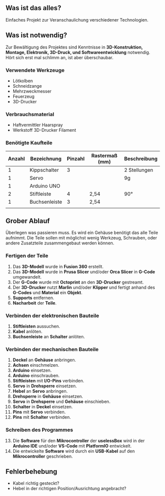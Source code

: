 ## Was ist das alles?
Einfaches Projekt zur Veranschaulichung verschiedener Technologien.

## Was ist notwendig?
Zur Bewältigung des Projektes sind Kenntnisse in **3D-Konstruktion, Montage, Elektronik, 3D-Druck, und Softwareentwicklung** notwendig. Hört sich erst mal schlimm an, ist aber überschaubar.
### Verwendete Werkzeuge
- Lötkolben
- Schneidzange
- Mehrzweckmesser
- Feuerzeug
- 3D-Drucker
### Verbrauchsmaterial
- Haftvermittler Haarspray
- Werkstoff 3D-Drucker Filament
### Benötigte Kaufteile

| Anzahl | Bezeichnung   | Pinzahl | Rastermaß (mm) | Beschreibung |
| ------ | ------------- | ------- | -------------- | ------------ |
| 1      | Kippschalter  | 3       |                | 2 Stellungen |
| 1      | Servo         |         |                | 9g           |
| 1      | Arduino UNO   |         |                |              |
| 2      | Stiftleiste   | 4       | 2,54           | 90°          |
| 1      | Buchsenleiste | 3       | 2,54           |              |
|        |               |         |                |              |
## Grober Ablauf
Überlegen was passieren muss.
Es wird ein Gehäuse benötigt das alle Teile aufnimmt.
Die Teile sollen mit möglichst wenig Werkzeug, Schrauben, oder andere Zusatzteile zusammengebaut werden können.
### Fertigen der Teile
1. Das **3D-Modell** wurde in **Fusion 360** erstellt.
2. Das **3D-Modell** wurde in **Prusa Slicer** und/oder **Orca Slicer** in **G-Code** umgewandelt.
3. Der **G-Code** wurde mit **Octoprint** an den **3D-Drucker** gestreamt.
4. Der **3D-Drucker** nutzt **Marlin** und/oder **Klipper** und fertigt anhand des **G-Codes** und **Material** ein **Objekt**.
5. **Supports** entfernen.
6. **Nacharbeit** der **Teile**.
### Verbinden der elektronischen Bauteile
1. **Stiftleisten** aussuchen.
2. **Kabel** anlöten.
3. **Buchsenleiste** an **Schalter** anlöten.
### Verbinden der mechanischen Bauteile
1. **Deckel** an **Gehäuse** anbringen.
2. **Achsen** einschmelzen.
3. **Arduino** einsetzen.
4. **Arduino** einschrauben.
5. **Stiftleisten** mit **I/O-Pins** verbinden.
6. **Servo** in **Drehsperre** einsetzen.
7. **Hebel** an **Servo** anbringen.
8. **Drehsperre** in **Gehäuse** einsetzen.
9. **Servo** in **Drehsperre** und **Gehäuse** einschieben.
10. **Schalter** in **Deckel** einsetzen.
11. **Pins** mit **Servo** verbinden.
12. **Pins** mit **Schalter** verbinden.
### Schreiben des Programmes
13. Die **Software** für den **Mikrocontroller** der **uselessBox** wird in der **Arduino IDE** und/oder **VS-Code** mit **PlatformIO** entwickelt.
14. Die entwickelte **Software** wird durch ein **USB-Kabel** auf den **Mikrocontroller** geschrieben.
## Fehlerbehebung
- Kabel richtig gesteckt?
- Hebel in der richtigen Position/Ausrichtung angebracht?


